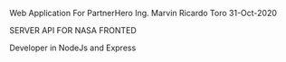 Web Application For PartnerHero
Ing. Marvin Ricardo Toro
31-Oct-2020

SERVER API FOR NASA FRONTED

Developer in NodeJs and Express
